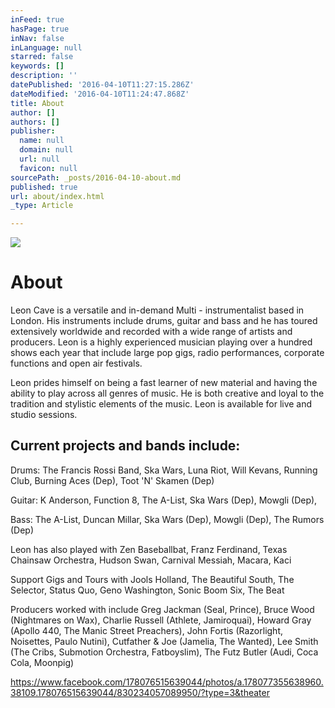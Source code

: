 ```yaml
---
inFeed: true
hasPage: true
inNav: false
inLanguage: null
starred: false
keywords: []
description: ''
datePublished: '2016-04-10T11:27:15.286Z'
dateModified: '2016-04-10T11:24:47.868Z'
title: About
author: []
authors: []
publisher:
  name: null
  domain: null
  url: null
  favicon: null
sourcePath: _posts/2016-04-10-about.md
published: true
url: about/index.html
_type: Article

---
```

![](https://the-grid-user-content.s3-us-west-2.amazonaws.com/45ea7663-bf9e-4bbe-9747-921787997d2d.jpg)

# About

Leon Cave is a versatile and in-demand Multi - instrumentalist based in London. His instruments include drums, guitar and bass and he has toured extensively worldwide and recorded with a wide range of artists and producers. Leon is a highly experienced musician playing over a hundred shows each year that include large pop gigs, radio performances, corporate functions and open air festivals.

Leon prides himself on being a fast learner of new material and having the ability to play across all genres of music. He is both creative and loyal to the tradition and stylistic elements of the music. Leon is available for live and studio sessions.

## Current projects and bands include:

Drums: The Francis Rossi Band, Ska Wars, Luna Riot, Will Kevans, Running Club, Burning Aces (Dep), Toot 'N' Skamen (Dep)  

Guitar: K Anderson, Function 8, The A-List, Ska Wars (Dep), Mowgli (Dep),

Bass: The A-List, Duncan Millar, Ska Wars (Dep), Mowgli (Dep), The Rumors (Dep)

Leon has also played with Zen Baseballbat, Franz Ferdinand, Texas Chainsaw Orchestra, Hudson Swan, Carnival Messiah, Macara, Kaci

Support Gigs and Tours with Jools Holland, The Beautiful South, The Selector, Status Quo, Geno Washington, Sonic Boom Six, The Beat

Producers worked with include Greg Jackman (Seal, Prince), Bruce Wood (Nightmares on Wax), Charlie Russell (Athlete, Jamiroquai), Howard Gray (Apollo 440, The Manic Street Preachers), John Fortis (Razorlight, Noisettes, Paulo Nutini), Cutfather & Joe (Jamelia, The Wanted), Lee Smith (The Cribs, Submotion Orchestra, Fatboyslim), The Futz Butler (Audi, Coca Cola, Moonpig)

https://www.facebook.com/178076515639044/photos/a.178077355638960.38109.178076515639044/830234057089950/?type=3&theater
